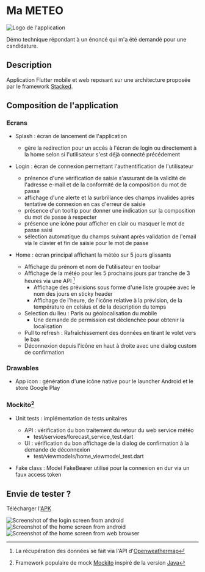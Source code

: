 # Ma METEO

![Logo de l'application](/assets/logo.png)

Démo technique répondant à un énoncé qui m'a été demandé pour une candidature.

## Description

Application Flutter mobile et web reposant sur une architecture proposée par le framework [Stacked](https://stacked.filledstacks.com/).

## Composition de l'application

### Ecrans

- Splash : écran de lancement de l'application
  - gère la redirection pour un accès à l'écran de login ou directement à la home selon si l'utilisateur s'est déjà connecté précédement

- Login : écran de connexion permettant l'authentification de l'utilisateur
  - présence d'une vérification de saisie s'assurant de la validité de l'adresse e-mail et de la conformité de la composition du mot de passe
  - affichage d'une alerte et la surbrillance des champs invalides après tentative de connexion en cas d'erreur de saisie
  - présence d'un tooltip pour donner une indication sur la composition du mot de passe à respecter
  - présence une icône pour afficher en clair ou masquer le mot de passe saisi
  - sélection automatique du champs suivant après validation de l'email via le clavier et fin de saisie pour le mot de passe 

- Home : écran principal affichant la météo sur 5 jours glissants
  - Affichage du prénom et nom de l'utilisateur en toolbar
  - Affichage de la météo pour les 5 prochains jours par tranche de 3 heures via une API [^1]
    - Affichage des prévisions sous forme d'une liste groupée avec le nom des jours en sticky header
    - Affichage de l'heure, de l'icône relative à la prévision, de la température en celsius et de la description du temps
  - Selection du lieu : Paris ou géolocalisation du mobile
    - Une demande de permission est déclenchée pour obtenir la localisation
  - Pull to refresh : Rafraîchissement des données en tirant le volet vers le bas
  - Déconnexion depuis l'icône en haut à droite avec une dialog custom de confirmation

### Drawables 
- App icon : génération d'une icône native pour le launcher Android et le store Google Play

### Mockito[^2]
- Unit tests : implémentation de tests unitaires
  - API : vérification du bon traitement du retour du web service météo
    - test/services/forecast_service_test.dart
  - UI : vérification du bon affichage de la dialog de confirmation à la demande de déconnexion
    - test/viewmodels/home_viewmodel_test.dart

- Fake class : Model FakeBearer utilisé pour la connexion en dur via un faux access token

## Envie de tester ?
Télécharger l'[APK](/apk/ma_meteo.apk)

[^1]:La récupération des données se fait via l'API d'[Openweathermap](https://openweathermap.org/forecast5)
[^2]:Framework populaire de mock [Mockito](https://pub.dev/packages/mockito) inspiré de la version [Java](https://github.com/mockito/mockito)

![Screenshot of the login screen from android](/screenshots/login.png)
![Screenshot of the home screen from android](/screenshots/home.png)
![Screenshot of the home screen from web browser](/screenshots/web.png)